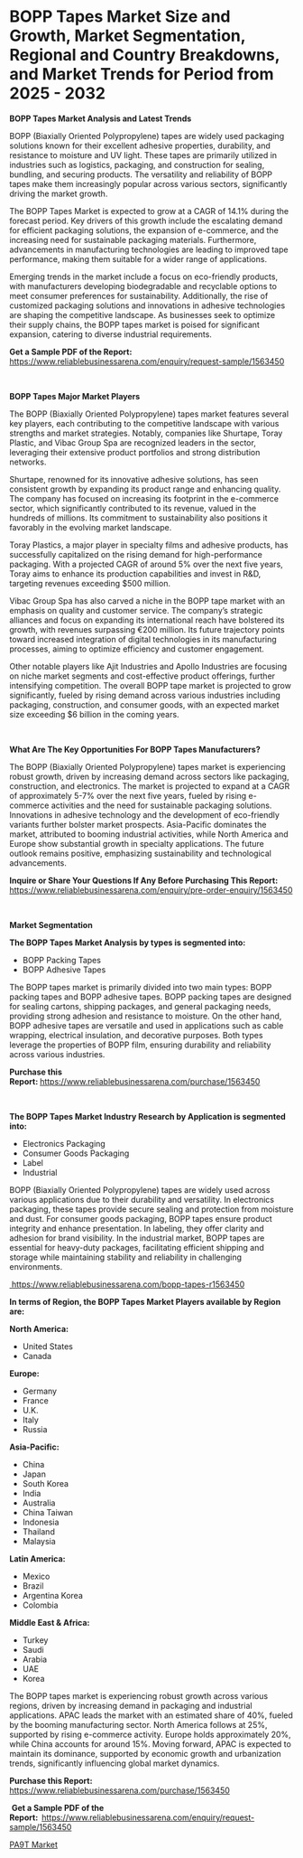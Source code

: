 <p><h1>BOPP Tapes Market Size and Growth, Market Segmentation, Regional and Country Breakdowns, and Market Trends for Period from 2025 -  2032</h1></p><p><strong>BOPP Tapes Market Analysis and Latest Trends</strong></p>
<p><p>BOPP (Biaxially Oriented Polypropylene) tapes are widely used packaging solutions known for their excellent adhesive properties, durability, and resistance to moisture and UV light. These tapes are primarily utilized in industries such as logistics, packaging, and construction for sealing, bundling, and securing products. The versatility and reliability of BOPP tapes make them increasingly popular across various sectors, significantly driving the market growth.</p><p>The BOPP Tapes Market is expected to grow at a CAGR of 14.1% during the forecast period. Key drivers of this growth include the escalating demand for efficient packaging solutions, the expansion of e-commerce, and the increasing need for sustainable packaging materials. Furthermore, advancements in manufacturing technologies are leading to improved tape performance, making them suitable for a wider range of applications. </p><p>Emerging trends in the market include a focus on eco-friendly products, with manufacturers developing biodegradable and recyclable options to meet consumer preferences for sustainability. Additionally, the rise of customized packaging solutions and innovations in adhesive technologies are shaping the competitive landscape. As businesses seek to optimize their supply chains, the BOPP tapes market is poised for significant expansion, catering to diverse industrial requirements.</p></p>
<p><strong>Get a Sample PDF of the Report:&nbsp;</strong> <a href="https://www.reliablebusinessarena.com/enquiry/request-sample/1563450?utm_campaign=2396&utm_medium=2&utm_source=Github&utm_content=ia&utm_term=02042025&utm_id=bopp-tapes">https://www.reliablebusinessarena.com/enquiry/request-sample/1563450</a></p>
<p>&nbsp;</p>
<p><strong>BOPP Tapes Major Market Players</strong></p>
<p><p>The BOPP (Biaxially Oriented Polypropylene) tapes market features several key players, each contributing to the competitive landscape with various strengths and market strategies. Notably, companies like Shurtape, Toray Plastic, and Vibac Group Spa are recognized leaders in the sector, leveraging their extensive product portfolios and strong distribution networks.</p><p>Shurtape, renowned for its innovative adhesive solutions, has seen consistent growth by expanding its product range and enhancing quality. The company has focused on increasing its footprint in the e-commerce sector, which significantly contributed to its revenue, valued in the hundreds of millions. Its commitment to sustainability also positions it favorably in the evolving market landscape.</p><p>Toray Plastics, a major player in specialty films and adhesive products, has successfully capitalized on the rising demand for high-performance packaging. With a projected CAGR of around 5% over the next five years, Toray aims to enhance its production capabilities and invest in R&D, targeting revenues exceeding $500 million.</p><p>Vibac Group Spa has also carved a niche in the BOPP tape market with an emphasis on quality and customer service. The company’s strategic alliances and focus on expanding its international reach have bolstered its growth, with revenues surpassing €200 million. Its future trajectory points toward increased integration of digital technologies in its manufacturing processes, aiming to optimize efficiency and customer engagement.</p><p>Other notable players like Ajit Industries and Apollo Industries are focusing on niche market segments and cost-effective product offerings, further intensifying competition. The overall BOPP tape market is projected to grow significantly, fueled by rising demand across various industries including packaging, construction, and consumer goods, with an expected market size exceeding $6 billion in the coming years.</p></p>
<p>&nbsp;</p>
<p><strong>What Are The Key Opportunities For BOPP Tapes Manufacturers?</strong></p>
<p><p>The BOPP (Biaxially Oriented Polypropylene) tapes market is experiencing robust growth, driven by increasing demand across sectors like packaging, construction, and electronics. The market is projected to expand at a CAGR of approximately 5-7% over the next five years, fueled by rising e-commerce activities and the need for sustainable packaging solutions. Innovations in adhesive technology and the development of eco-friendly variants further bolster market prospects. Asia-Pacific dominates the market, attributed to booming industrial activities, while North America and Europe show substantial growth in specialty applications. The future outlook remains positive, emphasizing sustainability and technological advancements.</p></p>
<p><strong>Inquire or Share Your Questions If Any Before Purchasing This Report:</strong> <a href="https://www.reliablebusinessarena.com/enquiry/pre-order-enquiry/1563450?utm_campaign=2396&utm_medium=2&utm_source=Github&utm_content=ia&utm_term=02042025&utm_id=bopp-tapes">https://www.reliablebusinessarena.com/enquiry/pre-order-enquiry/1563450</a></p>
<p>&nbsp;</p>
<p><strong>Market Segmentation</strong></p>
<p><strong>The BOPP Tapes Market Analysis by types is segmented into:</strong></p>
<p><ul><li>BOPP Packing Tapes</li><li>BOPP Adhesive Tapes</li></ul></p>
<p><p>The BOPP tapes market is primarily divided into two main types: BOPP packing tapes and BOPP adhesive tapes. BOPP packing tapes are designed for sealing cartons, shipping packages, and general packaging needs, providing strong adhesion and resistance to moisture. On the other hand, BOPP adhesive tapes are versatile and used in applications such as cable wrapping, electrical insulation, and decorative purposes. Both types leverage the properties of BOPP film, ensuring durability and reliability across various industries.</p></p>
<p><strong>Purchase this Report:&nbsp;</strong><a href="https://www.reliablebusinessarena.com/purchase/1563450?utm_campaign=2396&utm_medium=2&utm_source=Github&utm_content=ia&utm_term=02042025&utm_id=bopp-tapes">https://www.reliablebusinessarena.com/purchase/1563450</a></p>
<p>&nbsp;</p>
<p><strong>The BOPP Tapes Market Industry Research by Application is segmented into:</strong></p>
<p><ul><li>Electronics Packaging</li><li>Consumer Goods Packaging</li><li>Label</li><li>Industrial</li></ul></p>
<p><p>BOPP (Biaxially Oriented Polypropylene) tapes are widely used across various applications due to their durability and versatility. In electronics packaging, these tapes provide secure sealing and protection from moisture and dust. For consumer goods packaging, BOPP tapes ensure product integrity and enhance presentation. In labeling, they offer clarity and adhesion for brand visibility. In the industrial market, BOPP tapes are essential for heavy-duty packages, facilitating efficient shipping and storage while maintaining stability and reliability in challenging environments.</p></p>
<p><a href="https://www.reliablebusinessarena.com/bopp-tapes-r1563450?utm_campaign=2396&utm_medium=2&utm_source=Github&utm_content=ia&utm_term=02042025&utm_id=bopp-tapes">&nbsp;https://www.reliablebusinessarena.com/bopp-tapes-r1563450</a></p>
<p><strong>In terms of Region, the BOPP Tapes Market Players available by Region are:</strong></p>
<p>
    <p> <strong> North America: </strong>
        <ul>
            <li>United States</li>
            <li>Canada</li>
        </ul>
        </p> 
    <p> <strong> Europe: </strong>
        <ul>
            <li>Germany</li>
            <li>France</li>
            <li>U.K.</li>
            <li>Italy</li>
            <li>Russia</li>
        </ul>
        </p> 
    <p> <strong> Asia-Pacific: </strong>
        <ul>
            <li>China</li>
            <li>Japan</li>
            <li>South Korea</li>
            <li>India</li>
            <li>Australia</li>
            <li>China Taiwan</li>
            <li>Indonesia</li>
            <li>Thailand</li>
            <li>Malaysia</li>
        </ul>
        </p> 
    <p> <strong> Latin America: </strong>
        <ul>
            <li>Mexico</li>
            <li>Brazil</li>
            <li>Argentina Korea</li>
            <li>Colombia</li>
        </ul>
        </p> 
    <p> <strong> Middle East & Africa: </strong>
        <ul>
            <li>Turkey</li>
            <li>Saudi</li>
            <li>Arabia</li>
            <li>UAE</li>
            <li>Korea</li>
        </ul>
    </p>
    </p>
<p><p>The BOPP tapes market is experiencing robust growth across various regions, driven by increasing demand in packaging and industrial applications. APAC leads the market with an estimated share of 40%, fueled by the booming manufacturing sector. North America follows at 25%, supported by rising e-commerce activity. Europe holds approximately 20%, while China accounts for around 15%. Moving forward, APAC is expected to maintain its dominance, supported by economic growth and urbanization trends, significantly influencing global market dynamics.</p></p>
<p><strong>Purchase this Report: </strong><a href="https://www.reliablebusinessarena.com/purchase/1563450?utm_campaign=2396&utm_medium=2&utm_source=Github&utm_content=ia&utm_term=02042025&utm_id=bopp-tapes">https://www.reliablebusinessarena.com/purchase/1563450</a></p>
<p>&nbsp;<strong>Get a Sample PDF of the Report:&nbsp;&nbsp;</strong><a href="https://www.reliablebusinessarena.com/enquiry/request-sample/1563450?utm_campaign=2396&utm_medium=2&utm_source=Github&utm_content=ia&utm_term=02042025&utm_id=bopp-tapes">https://www.reliablebusinessarena.com/enquiry/request-sample/1563450</a></p>
<p><strong></strong></p>
<p><p><a href="https://github.com/gullattedenna/Market-Research-Report-List-1/blob/main/pa9t-market.md?utm_campaign=2396&utm_medium=2&utm_source=Github&utm_content=ia&utm_term=02042025&utm_id=bopp-tapes">PA9T Market</a></p></p>